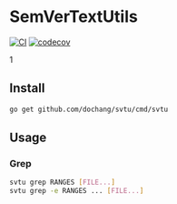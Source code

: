 # SemVerTextUtils

[![CI](https://github.com/dochang/svtu/actions/workflows/ci.yml/badge.svg)](https://github.com/dochang/svtu/actions/workflows/ci.yml)
[![codecov](https://codecov.io/gh/dochang/svtu/branch/master/graph/badge.svg)](https://codecov.io/gh/dochang/svtu)

1

## Install

```sh
go get github.com/dochang/svtu/cmd/svtu
```

## Usage

### Grep

```sh
svtu grep RANGES [FILE...]
svtu grep -e RANGES ... [FILE...]
```

